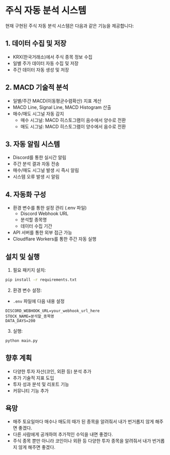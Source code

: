 # 주식 자동 분석 시스템

현재 구현된 주식 자동 분석 시스템은 다음과 같은 기능을 제공합니다:

## 1. 데이터 수집 및 저장
- KRX(한국거래소)에서 주식 종목 정보 수집
- 일별 주가 데이터 자동 수집 및 저장
- 주간 데이터 자동 생성 및 저장

## 2. MACD 기술적 분석
- 일별/주간 MACD(이동평균수렴확산) 지표 계산
- MACD Line, Signal Line, MACD Histogram 산출
- 매수/매도 시그널 자동 감지
  - 매수 시그널: MACD 히스토그램이 음수에서 양수로 전환
  - 매도 시그널: MACD 히스토그램이 양수에서 음수로 전환

## 3. 자동 알림 시스템
- Discord를 통한 실시간 알림
- 주간 분석 결과 자동 전송
- 매수/매도 시그널 발생 시 즉시 알림
- 시스템 오류 발생 시 알림

## 4. 자동화 구성
- 환경 변수를 통한 설정 관리 (.env 파일)
  - Discord Webhook URL
  - 분석할 종목명
  - 데이터 수집 기간
- API 서버를 통한 외부 접근 가능
- Cloudflare Workers를 통한 주간 자동 실행

## 설치 및 실행

1. 필요 패키지 설치:
```bash
pip install -r requirements.txt
```

2. 환경 변수 설정:
- `.env` 파일에 다음 내용 설정
```
DISCORD_WEBHOOK_URL=your_webhook_url_here
STOCK_NAME=분석할_종목명
DATA_DAYS=200
```

3. 실행:
```bash
python main.py
```

## 향후 계획

- 다양한 투자 자산(코인, 외환 등) 분석 추가
- 추가 기술적 지표 도입
- 투자 성과 분석 및 리포트 기능
- 커뮤니티 기능 추가

## 욕망

- 매주 토요일마다 매수나 매도의 때가 된 종목을 알려줘서 내가 번거롭지 않게 해주면 좋겠다.
- 다른 사람에게 공개하여 추가적인 수익을 내면 좋겠다.
- 주식 종목 뿐만 아니라 코인이나 외환 등 다양한 투자 종목을 알려줘서 내가 번거롭지 않게 해주면 좋겠다.
